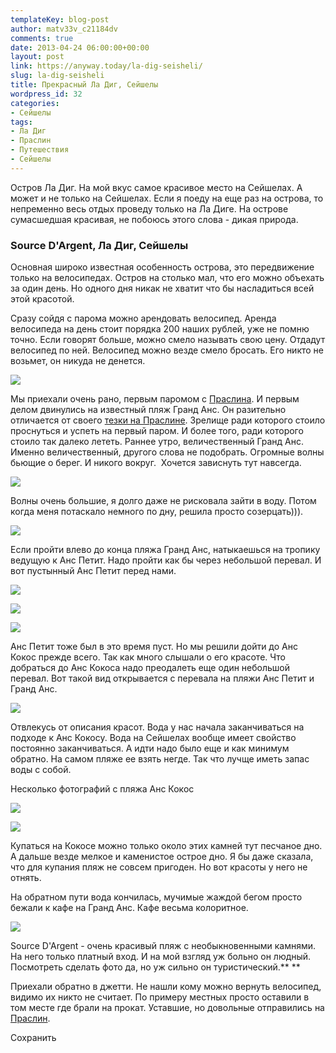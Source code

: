 ```yaml
---
templateKey: blog-post
author: matv33v_c21184dv
comments: true
date: 2013-04-24 06:00:00+00:00
layout: post
link: https://anyway.today/la-dig-seisheli/
slug: la-dig-seisheli
title: Прекрасный Ла Диг, Сейшелы
wordpress_id: 32
categories:
- Сейшелы
tags:
- Ла Диг
- Праслин
- Путешествия
- Сейшелы
---
```






Остров Ла Диг. На мой вкус самое красивое место на Сейшелах. А может и не только на Сейшелах. Если я поеду на еще раз на острова, то непременно весь отдых проведу только на Ла Диге. На острове сумасшедшая красивая, не побоюсь этого слова - дикая природа.
<!-- more -->


### Source D'Argent, Ла Диг, Сейшелы




Основная широко известная особенность острова, это передвижение только на велосипедах.  Остров на столько мал, что его можно объехать за один день. Но одного дня никак не хватит что бы насладиться всей этой красотой.




Сразу сойдя с парома можно арендовать велосипед. Аренда велосипеда на день стоит порядка 200 наших рублей, уже не помню точно. Если говорят больше, можно смело называть свою цену. Отдадут велосипед по ней. Велосипед можно везде смело бросать. Его никто не возьмет, он никуда не денется. 


![](http://anyway.today/wp-content/uploads/2013/04/IMG_3245-300x200.jpg)


Мы приехали очень рано, первым паромом с [Праслина](https://anyway.today/tag/%D0%BF%D1%80%D0%B0%D1%81%D0%BB%D0%B8%D0%BD/). И первым делом двинулись на известный пляж Гранд Анс. Он разительно отличается от своего [тезки на Праслине](https://anyway.today/grand-anse-praslin-seisheli/). Зрелище ради которого стоило проснуться и успеть на первый паром. И более того, ради которого стоило так далеко лететь. Раннее утро, величественный Гранд Анс. Именно величественный, другого слова не подобрать. Огромные волны бьющие о берег. И никого вокруг.  Хочется зависнуть тут навсегда.


![](http://anyway.today/wp-content/uploads/2013/04/115-300x200.jpg)

Волны очень большие, я долго даже не рисковала зайти в воду. Потом когда меня потаскало немного по дну, решила просто созерцать))).


[![](http://anyway.today/wp-content/uploads/2013/04/IMG_3808-300x200.jpg)](http://anyway.today/wp-content/uploads/2013/04/IMG_3808.jpg)




Если пройти влево до конца пляжа Гранд Анс, натыкаешься на тропику ведущую к Анс Петит. Надо пройти как бы через небольшой перевал. И вот пустынный Анс Петит перед нами.





[![](http://anyway.today/wp-content/uploads/2013/04/IMG_3357-300x200.jpg)](http://anyway.today/wp-content/uploads/2013/04/IMG_3357.jpg)




[![](http://anyway.today/wp-content/uploads/2013/04/IMG_3369-300x200.jpg)](http://anyway.today/wp-content/uploads/2013/04/IMG_3369.jpg)




[![](http://anyway.today/wp-content/uploads/2013/04/IMG_3376-300x200.jpg)](http://anyway.today/wp-content/uploads/2013/04/IMG_3376.jpg)




Анс Петит тоже был в это время пуст. Но мы решили дойти до Анс Кокос прежде всего. Так как много слышали о его красоте. Что добраться до Анс Кокоса надо преодалеть еще один небольшой перевал. Вот такой вид открывается с перевала на пляжи Анс Петит и Гранд Анс.





[![](http://anyway.today/wp-content/uploads/2013/04/IMG_3380-300x200.jpg)](http://anyway.today/wp-content/uploads/2013/04/IMG_3380.jpg)




Отвлекусь от описания красот. Вода у нас начала заканчиваться на подходе к Анс Кокосу. Вода на Сейшелах вообще имеет свойство постоянно заканчиваться. А идти надо было еще и как минимум обратно. На самом пляже ее взять негде. Так что лучще иметь запас воды с собой.


Несколько фотографий с пляжа Анс Кокос


[![](http://anyway.today/wp-content/uploads/2013/04/IMG_3599-300x200.jpg)](http://anyway.today/wp-content/uploads/2013/04/IMG_3599.jpg)




[![](http://anyway.today/wp-content/uploads/2013/04/IMG_3538-300x200.jpg)](http://anyway.today/wp-content/uploads/2013/04/IMG_3538.jpg)




Купаться на Кокосе можно только около этих камней тут песчаное дно. А дальше везде мелкое и каменистое острое дно. Я бы даже сказала, что для купания пляж не совсем пригоден. Но вот красоты у него не отнять.




На обратном пути вода кончилась, мучимые жаждой бегом просто бежали к кафе на Гранд Анс. Кафе весьма колоритное.





[![](http://anyway.today/wp-content/uploads/2013/04/IMG_3795-300x200.jpg)](http://anyway.today/wp-content/uploads/2013/04/IMG_3795.jpg)




Source D'Argent - очень красивый пляж с необыкновенными камнями. На него только платный вход. И на мой взгляд уж больно он людный.  Посмотреть сделать фото да, но уж сильно он туристический.**
**







Приехали обратно в джетти. Не нашли кому можно вернуть велосипед, видимо их никто не считает. По примеру местных просто оставили в том месте где брали на прокат. Уставшие, но довольные отправились на [Праслин](http://yanoteg.blogspot.ru/search/label/%D0%9F%D1%80%D0%B0%D1%81%D0%BB%D0%B8%D0%BD).







Сохранить
